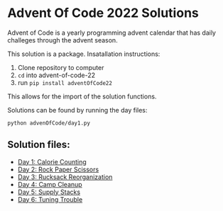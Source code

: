 # Advent Of Code 2022 Solutions

Advent of Code is a yearly programming advent calendar that has daily challeges through the advent season.

This solution is a package. Insatallation instructions:

1. Clone repository to computer
2. `cd` into advent-of-code-22
3. run `pip install adventOfCode22`

This allows for the import of the solution functions.

Solutions can be found by running the day files:

```
python advenOfCode/day1.py
```

## Solution files:
- [Day 1: Calorie Counting](https://github.com/rcgalbo/advent-of-code-22/blob/main/adventOfCode22/day1.py)
- [Day 2: Rock Paper Scissors](https://github.com/rcgalbo/advent-of-code-22/blob/main/adventOfCode22/day2.py)
- [Day 3: Rucksack Reorganization](https://github.com/rcgalbo/advent-of-code-22/blob/main/adventOfCode22/day3.py)
- [Day 4: Camp Cleanup](https://github.com/rcgalbo/advent-of-code-22/blob/main/adventOfCode22/day4.py)
- [Day 5: Supply Stacks](https://github.com/rcgalbo/advent-of-code-22/blob/main/adventOfCode22/day5.py)
- [Day 6: Tuning Trouble](https://github.com/rcgalbo/advent-of-code-22/blob/main/adventOfCode22/day6.py)